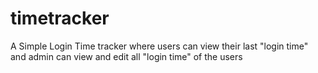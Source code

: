 # timetracker
A Simple Login Time tracker where users can view their last "login time" and admin can view and edit all "login time" of the users
